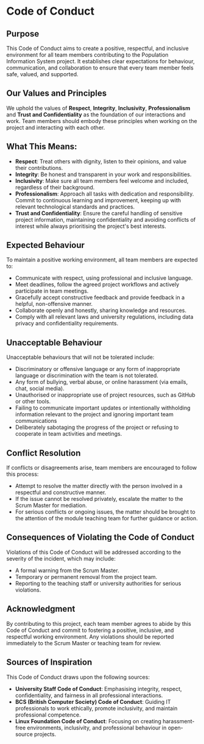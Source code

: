 
# Code of Conduct

## **Purpose**
This Code of Conduct aims to create a positive, respectful, and inclusive environment for all team members contributing to the Population Information System project. It establishes clear expectations for behaviour, communication, and collaboration to ensure that every team member feels safe, valued, and supported.


## **Our Values and Principles**
We uphold the values of **Respect**, **Integrity**, **Inclusivity**, **Professionalism** and **Trust and Confidentiality** as the foundation of our interactions and work. Team members should embody these principles when working on the project and interacting with each other.


## What This Means:
- **Respect**: Treat others with dignity, listen to their opinions, and value their contributions.
- **Integrity**: Be honest and transparent in your work and responsibilities.
- **Inclusivity**: Make sure all team members feel welcome and included, regardless of their background.
- **Professionalism**: Approach all tasks with dedication and responsibility. Commit to continuous learning and improvement, keeping up with relevant technological standards and practices.
- **Trust and Confidentiality**: Ensure the careful handling of sensitive project information, maintaining confidentiality and avoiding conflicts of interest while always prioritising the project's best interests.


## **Expected Behaviour**
To maintain a positive working environment, all team members are expected to:
- Communicate with respect, using professional and inclusive language.
- Meet deadlines, follow the agreed project workflows and actively participate in team meetings.
- Gracefully accept constructive feedback and provide feedback in a helpful, non-offensive manner.
- Collaborate openly and honestly, sharing knowledge and resources.
- Comply with all relevant laws and university regulations, including data privacy and confidentiality requirements.


## **Unacceptable Behaviour**
Unacceptable behaviours that will not be tolerated include:
- Discriminatory or offensive language or any form of inappropriate language or discrimination with the team is not tolerated.
-  Any form of bullying, verbal abuse, or online harassment (via emails, chat, social media).
- Unauthorised or inappropriate use of project resources, such as GitHub or other tools.
- Failing to communicate important updates or intentionally withholding information relevant to the project and ignoring important team communications
- Deliberately sabotaging the progress of the project or refusing to cooperate in team activities and meetings.


## **Conflict Resolution**
If conflicts or disagreements arise, team members are encouraged to follow this process:
- Attempt to resolve the matter directly with the person involved in a respectful and constructive manner.
- If the issue cannot be resolved privately, escalate the matter to the Scrum Master for mediation.
- For serious conflicts or ongoing issues, the matter should be brought to the attention of the module teaching team for further guidance or action.


## **Consequences of Violating the Code of Conduct**
Violations of this Code of Conduct will be addressed according to the severity of the incident, which may include:
- A formal warning from the Scrum Master.
- Temporary or permanent removal from the project team.
- Reporting to the teaching staff or university authorities for serious violations.


## **Acknowledgment**
By contributing to this project, each team member agrees to abide by this Code of Conduct and commit to fostering a positive, inclusive, and respectful working environment. Any violations should be reported immediately to the Scrum Master or teaching team for review.


## **Sources of Inspiration**
This Code of Conduct draws upon the following sources:
- **University Staff Code of Conduct**: Emphasising integrity, respect, confidentiality, and fairness in all professional interactions.
- **BCS (British Computer Society) Code of Conduct**: Guiding IT professionals to work ethically, promote inclusivity, and maintain professional competence.
- **Linux Foundation Code of Conduct**: Focusing on creating harassment-free environments, inclusivity, and professional behaviour in open-source projects.